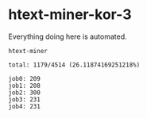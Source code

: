# htext-miner-kor-3

Everything doing here is automated.

```
htext-miner

total: 1179/4514 (26.11874169251218%)

job0: 209
job1: 208
job2: 300
job3: 231
job4: 231
```